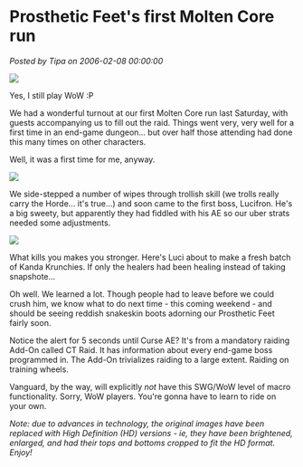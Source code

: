 # Prosthetic Feet&#039;s first Molten Core run

*Posted by Tipa on 2006-02-08 00:00:00*

![](../../../images/mc1a-hd.jpg)

Yes, I still play WoW :P

We had a wonderful turnout at our first Molten Core run last Saturday, with guests accompanying us to fill out the raid. Things went very, very well for a first time in an end-game dungeon... but over half those attending had done this many times on other characters.

Well, it was a first time for me, anyway.

![](../../../images/mc1b-hd.jpg)

We side-stepped a number of wipes through trollish skill (we trolls really carry the Horde... it's true...) and soon came to the first boss, Lucifron. He's a big sweety, but apparently they had fiddled with his AE so our uber strats needed some adjustments.

![](../../../images/mc1c-hd.jpg)

What kills you makes you stronger. Here's Luci about to make a fresh batch of Kanda Krunchies. If only the healers had been healing instead of taking snapshote...

Oh well. We learned a lot. Though people had to leave before we could crush him, we know what to do next time - this coming weekend - and should be seeing reddish snakeskin boots adorning our Prosthetic Feet fairly soon.

Notice the alert for 5 seconds until Curse AE? It's from a mandatory raiding Add-On called CT Raid. It has information about every end-game boss programmed in. The Add-On trivializes raiding to a large extent. Raiding on training wheels.

Vanguard, by the way, will explicitly *not* have this SWG/WoW level of macro functionality. Sorry, WoW players. You're gonna have to learn to ride on your own.

*Note: due to advances in technology, the original images have been replaced with High Definition (HD) versions - ie, they have been brightened, enlarged, and had their tops and bottoms cropped to fit the HD format. Enjoy!*
